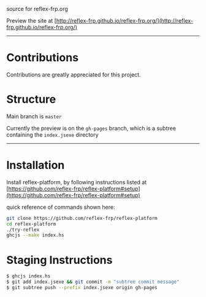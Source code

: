 
source for reflex-frp.org



Preview the site at [http://reflex-frp.github.io/reflex-frp.org/](http://reflex-frp.github.io/reflex-frp.org/)

---

# Contributions

Contributions are greatly appreciated for this project. 

# Structure

Main branch is `master`

Currently the preview is on the `gh-pages` branch, which is a subtree containing the `index.jsexe` directory


---

# Installation

Install reflex-platform, by following instructions listed at [https://github.com/reflex-frp/reflex-platform#setup](https://github.com/reflex-frp/reflex-platform#setup)

quick reference of commands shown here:

```sh
git clone https://github.com/reflex-frp/reflex-platform
cd reflex-platform
./try-reflex
ghcjs --make index.hs
```

# Staging Instructions

```sh
$ ghcjs index.hs
$ git add index.jsexe && git commit -m "subtree commit message"
$ git subtree push --prefix index.jsexe origin gh-pages
```
